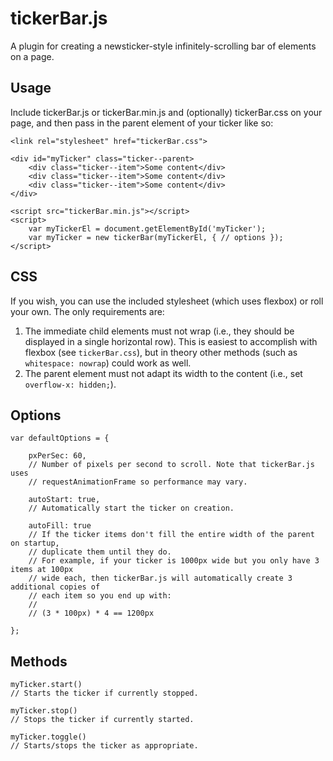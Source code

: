 # tickerBar.js

A plugin for creating a newsticker-style infinitely-scrolling bar of elements on a page.

## Usage

Include tickerBar.js or tickerBar.min.js and (optionally) tickerBar.css on your page, and then pass in the parent element of your ticker like so:

```
<link rel="stylesheet" href="tickerBar.css">

<div id="myTicker" class="ticker--parent>
    <div class="ticker--item">Some content</div>
    <div class="ticker--item">Some content</div>
    <div class="ticker--item">Some content</div>
</div>

<script src="tickerBar.min.js"></script>
<script>
    var myTickerEl = document.getElementById('myTicker');
    var myTicker = new tickerBar(myTickerEl, { // options });
</script>
```

## CSS

If you wish, you can use the included stylesheet (which uses flexbox) or roll your own. The only requirements are:

1. The immediate child elements must not wrap (i.e., they should be displayed in a single horizontal row). This is easiest to accomplish with flexbox (see `tickerBar.css`), but in theory other methods (such as `whitespace: nowrap`) could work as well.
2. The parent element must not adapt its width to the content (i.e., set `overflow-x: hidden;`).

## Options

```
var defaultOptions = {

    pxPerSec: 60,
    // Number of pixels per second to scroll. Note that tickerBar.js uses
    // requestAnimationFrame so performance may vary.

    autoStart: true,
    // Automatically start the ticker on creation.
    
    autoFill: true
    // If the ticker items don't fill the entire width of the parent on startup,
    // duplicate them until they do.
    // For example, if your ticker is 1000px wide but you only have 3 items at 100px
    // wide each, then tickerBar.js will automatically create 3 additional copies of
    // each item so you end up with:
    //
    // (3 * 100px) * 4 == 1200px

};
```

## Methods

```
myTicker.start()
// Starts the ticker if currently stopped.

myTicker.stop()
// Stops the ticker if currently started.

myTicker.toggle()
// Starts/stops the ticker as appropriate.
```